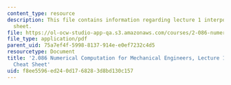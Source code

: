 ```yaml
---
content_type: resource
description: This file contains information regarding lecture 1 interpolation cheat
  sheet.
file: https://ol-ocw-studio-app-qa.s3.amazonaws.com/courses/2-086-numerical-computation-for-mechanical-engineers-spring-2013/f8ee5596ed240d1768283d8bd130c157_MIT2_086S13_lec1Cheatsheet.pdf
file_type: application/pdf
parent_uid: 75a7ef4f-5998-8137-914e-e0ef7232c4d5
resourcetype: Document
title: '2.086 Numerical Computation for Mechanical Engineers, Lecture 1: Interpolation
  Cheat Sheet'
uid: f8ee5596-ed24-0d17-6828-3d8bd130c157
---
```

